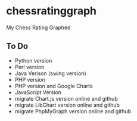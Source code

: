 chessratinggraph
================

My Chess Rating Graphed


To Do
-----
+ Python version
+ Perl version
+ Java Verison (swing version)
+ PHP version
+ PHP version and Google Charts
+ JavaScript Version
+ migrate Chart.js version online and github
+ migrate LibChart version online and github
+ migrate PhpMyGraph version online and github

